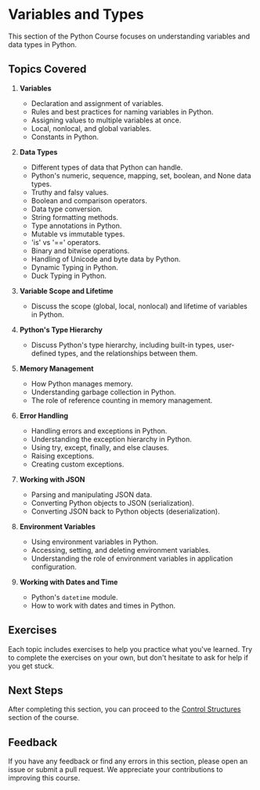 # Variables and Types

This section of the Python Course focuses on understanding variables and data types in Python. 

## Topics Covered

1. **Variables**
    - Declaration and assignment of variables.
    - Rules and best practices for naming variables in Python.
    - Assigning values to multiple variables at once.
    - Local, nonlocal, and global variables.
    - Constants in Python.

2. **Data Types**
    - Different types of data that Python can handle.
    - Python's numeric, sequence, mapping, set, boolean, and None data types.
    - Truthy and falsy values.
    - Boolean and comparison operators.
    - Data type conversion.
    - String formatting methods.
    - Type annotations in Python.
    - Mutable vs immutable types.
    - 'is' vs '==' operators.
    - Binary and bitwise operations.
    - Handling of Unicode and byte data by Python.
    - Dynamic Typing in Python.
    - Duck Typing in Python.

3. **Variable Scope and Lifetime**
    - Discuss the scope (global, local, nonlocal) and lifetime of variables in Python.

4. **Python's Type Hierarchy**
    - Discuss Python's type hierarchy, including built-in types, user-defined types, and the relationships between them.

5. **Memory Management**
    - How Python manages memory.
    - Understanding garbage collection in Python.
    - The role of reference counting in memory management.

6. **Error Handling**
    - Handling errors and exceptions in Python.
    - Understanding the exception hierarchy in Python.
    - Using try, except, finally, and else clauses.
    - Raising exceptions.
    - Creating custom exceptions.

7. **Working with JSON**
    - Parsing and manipulating JSON data.
    - Converting Python objects to JSON (serialization).
    - Converting JSON back to Python objects (deserialization).

8. **Environment Variables**
    - Using environment variables in Python.
    - Accessing, setting, and deleting environment variables.
    - Understanding the role of environment variables in application configuration.

9. **Working with Dates and Time**
    - Python's `datetime` module.
    - How to work with dates and times in Python.

## Exercises

Each topic includes exercises to help you practice what you've learned. Try to complete the exercises on your own, but don't hesitate to ask for help if you get stuck.

## Next Steps

After completing this section, you can proceed to the [Control Structures](./03_control_structures/README.md) section of the course.

## Feedback

If you have any feedback or find any errors in this section, please open an issue or submit a pull request. We appreciate your contributions to improving this course.